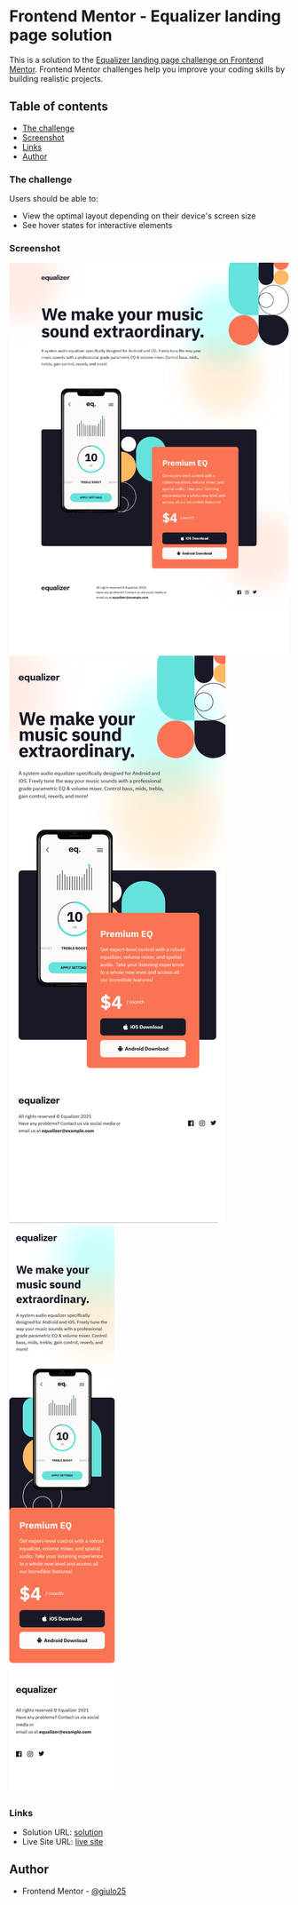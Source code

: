 # Frontend Mentor - Equalizer landing page solution

This is a solution to the [Equalizer landing page challenge on Frontend Mentor](https://www.frontendmentor.io/challenges/equalizer-landing-page-7VJ4gp3DE). Frontend Mentor challenges help you improve your coding skills by building realistic projects. 

## Table of contents

- [The challenge](#the-challenge)
- [Screenshot](#screenshot)
- [Links](#links)
- [Author](#author)


### The challenge

Users should be able to:

- View the optimal layout depending on their device's screen size
- See hover states for interactive elements

### Screenshot

![](./screenshot-desktop.png)
![](./screenshot-tablet.png)
![](./screenshot-mobile.png)


### Links

- Solution URL: [solution](https://github.com/Giulo25/Equalizer-landing-page)
- Live Site URL: [live site](https://your-live-site-url.com)

## Author

- Frontend Mentor - [@giulo25](https://www.frontendmentor.io/profile/giulo25)


